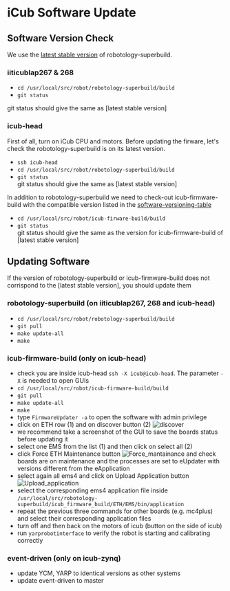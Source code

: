 # iCub Software Update

## Software Version Check

We use the [latest stable version](https://icub-tech-iit.github.io/documentation/sw_versioning_table/#software-versioning-table) of robotology-superbuild.

### iiticublap267 & 268

* `cd /usr/local/src/robot/robotology-superbuild/build` 
* `git status` 

git status should give the same as [latest stable version]

### icub-head

First of all, turn on iCub CPU and motors. Before updating the firware, let's check the robotology-superbuild is on its latest version.

* `ssh icub-head`
* `cd /usr/local/src/robot/robotology-superbuild/build` 
* `git status`  
git status should give the same as [latest stable version]

In addition to robotology-superbuild we need to check-out icub-firmware-build with the compatible version listed in the [software-versioning-table](https://icub-tech-iit.github.io/documentation/sw_versioning_table/#software-versioning-table)

* `cd /usr/local/src/robot/icub-firware-build/build` 
* `git status`  
git status should give the same as the version for icub-firmware-build of [latest stable version]

## Updating Software

If the version of robotology-superbuild or icub-firmware-build does not corrispond to the [latest stable version], you should update them

### robotology-superbuild (on iiticublap267, 268 and icub-head)
* `cd /usr/local/src/robot/robotology-superbuild/build` 
* `git pull`
* `make update-all` 
* `make`

### icub-firmware-build (only on icub-head)
* check you are inside icub-head `ssh -X icub@icub-head`. The parameter `-X` is needed to open GUIs
* `cd /usr/local/src/robot/icub-firmware-build/build` 
* `git pull`
* `make update-all` 
* `make`
* type `FirmwareUpdater -a` to open the software with admin privilege
* click on ETH row (1) and on discover button (2)
 ![discover](https://user-images.githubusercontent.com/45895918/166433907-1d8d7872-8252-49e2-b976-2ab94cf47122.png)
* we recommend take a screenshot of the GUI to save the boards status before updating it
* select one EMS from the list (1) and then click on select all (2)
* click Force ETH Maintenance button
![Force_mantainance](https://user-images.githubusercontent.com/45895918/166434345-f322c9a5-7278-4521-ab51-1d3c0362bf26.png) and check boards are on maintenance and the processes are set to eUpdater with versions different from the eApplication 
* select again all ems4 and click on Upload Application button 
![Upload_application](https://user-images.githubusercontent.com/45895918/166434631-da88079c-b5cd-4dd8-8e1f-74d61749bdb1.png)
* select the corresponding ems4 application file inside `/usr/local/src/robotology-superbuild/icub_firmware_build/ETH/EMS/bin/application`
* repeat the previous three commands for other boards (e.g. mc4plus) and select their corresponding application files
* turn off and then back on the motors of icub (button on the side of icub)
* run `yarprobotinterface` to verify the robot is starting and calibrating correctly

### event-driven (only on icub-zynq)
* update YCM, YARP to identical versions as other systems
* update event-driven to master
